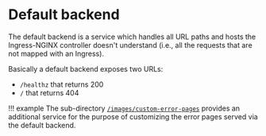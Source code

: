 # Default backend

The default backend is a service which handles all URL paths and hosts the Ingress-NGINX controller doesn't understand
(i.e., all the requests that are not mapped with an Ingress).

Basically a default backend exposes two URLs:

- `/healthz` that returns 200
- `/` that returns 404

!!! example
    The sub-directory [`/images/custom-error-pages`](https://github.com/ideacatlab/infra-nginx-ingress-trial/tree/main/images/custom-error-pages)
    provides an additional service for the purpose of customizing the error pages served via the default backend.
